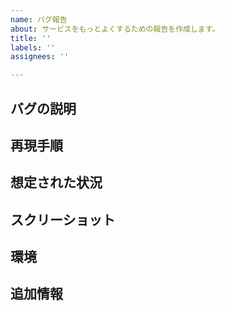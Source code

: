 ```yaml
---
name: バグ報告
about: サービスをもっとよくするための報告を作成します。
title: ''
labels: ''
assignees: ''

---
```


## バグの説明
<!-- バグの情報について判りやすい説明。-->

## 再現手順
<!--
バグの再現手順。
1. ○○を実行する
2. ○○の××を押す
3. ○○をもう一度実行する
-->

## 想定された状況
<!-- バグがなかったらどうなっていたかの説明。 -->

## スクリーショット
<!-- バグのスクリーンショット。（任意） -->

## 環境 
<!-- バグを再現できた環境。 -->
<!-- 
**デスクトップ**
 - OS: [例: Windows]
 - ブラウザ: [例: chrome]
 - バージョン [例: 22]
-->
<!-- 
**スマホ**
 - デバイス: [例: iPhoneX]
 - OS: [例: iOS 14.5]
 - ブラウザ: [例: Safari]
 - バージョン: [例: 42]
-->

## 追加情報
<!-- もし追加の情報があれば書いてください。 -->
